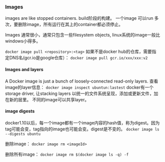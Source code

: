 ### Images
images are like stopped containers.
build阶段的构建。
一个image 可以run 多次，要删除image，所有运行在其上的container都必须停止。

Images 通常很小，通常只包含一些filesystem objects, linux系统的image一般比windows小得多。

`docker image pull <repository>:<tag>`
如果不是docker hub的仓库，需要指定DNS名(gcr.io是google仓库）：
`docker image pull gcr.io/xxx/xxx:v2` 

#### Images and layers
A Docker image is just a bunch of loosely-connected read-only layers.
查看image的layer信息：
`docker image inspect ubuntun:lastest`
docker有一个storage driver, 让stacking layers 以统一的文件系统呈现，添加或更新文件，加在新的层里。
不同的image可以共享layer。

#### image digests
docker1.10以后，每一个image都有一个image内容的hash值，称为digest。因为tag可能会变，tag指向的image也可能会变。digest是不变的。
`docker image ls --digests ubuntu` 

删除image：
`docker image rm <imageId>`

删除所有image：
`docker image rm $(docker image ls -q) -f`
